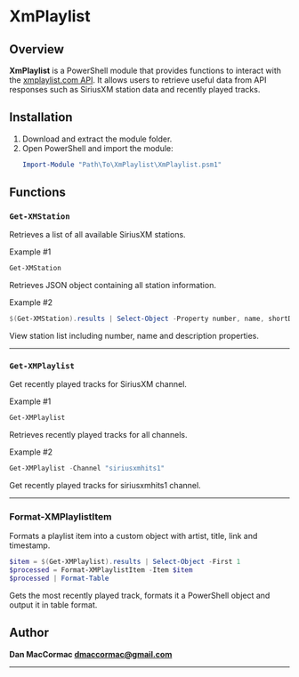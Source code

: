
# XmPlaylist

## Overview

**XmPlaylist** is a PowerShell module that provides functions to interact with the [xmplaylist.com API](https://xmplaylist.com/api/documentation). 
It allows users to retrieve useful data from API responses such as SiriusXM station data and recently played tracks.

## Installation

1. Download and extract the module folder.
2. Open PowerShell and import the module:
   ```powershell
   Import-Module "Path\To\XmPlaylist\XmPlaylist.psm1"
   ```


## Functions

### `Get-XMStation`
Retrieves a list of all available SiriusXM stations.

Example #1
```powershell
Get-XMStation
```
Retrieves JSON object containing all station information.

Example #2
```powershell
$(Get-XMStation).results | Select-Object -Property number, name, shortDescription
```
View station list including number, name and description properties.

---

### `Get-XMPlaylist`
Get recently played tracks for SiriusXM channel.

Example #1
```powershell
Get-XMPlaylist 
```
Retrieves recently played tracks for all channels.

Example #2 
```powershell
Get-XMPlaylist -Channel "siriusxmhits1"
```
Get recently played tracks for siriusxmhits1 channel.

---

### Format-XMPlaylistItem

Formats a playlist item into a custom object with artist, title, link and timestamp.

```powershell
$item = $(Get-XMPlaylist).results | Select-Object -First 1
$processed = Format-XMPlaylistItem -Item $item
$processed | Format-Table
```
Gets the most recently played track, formats it a PowerShell object and output it in table format.

## Author
**Dan MacCormac <dmaccormac@gmail.com>**

---